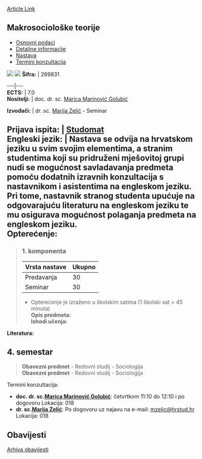 [Article Link](https://www.fhs.hr/predmet/makteo)

## Makrosociološke teorije
  * [Osnovni podaci](https://www.fhs.hr/predmet/makteo#v1id-523779_76138_1_0 "Osnovni podaci")
  * [Detaljne informacije](https://www.fhs.hr/predmet/makteo#v1id-523779_76138_1_1 "Detaljne informacije")
  * [Nastava](https://www.fhs.hr/predmet/makteo#v1id-523779_76138_1_2 "Nastava")
  * [Termini konzultacija](https://www.fhs.hr/predmet/makteo#v1id-523779_76138_1_3 "Termini konzultacija")


[![](https://www.fhs.hr/img/flags/gif/hr.gif)](https://www.fhs.hr/predmet/makteo) [![](https://www.fhs.hr/img/flags/gif/gb.gif)](https://www.fhs.hr/en/course/macthe)
**Šifra:** |  269831  
  
---|---  
**ECTS:** |  7.0   
**Nositelji:** |  doc. dr. sc. [Marica Marinović Golubić](https://www.fhs.hr/djelatnik/marica.marinovic_golubic)   
  
**Izvođači:** |  dr. sc. [Marija Zelić](https://www.fhs.hr/djelatnik/marija.zelic) - Seminar  
  
**Prijava ispita:** |  [Studomat](http://www.isvu.hr/studomat)  
**Engleski jezik:** |  Nastava se odvija na hrvatskom jeziku u svim svojim elementima, a stranim studentima koji su pridruženi mješovitoj grupi nudi se mogućnost savladavanja predmeta pomoću dodatnih izravnih konzultacija s nastavnikom i asistentima na engleskom jeziku. Pri tome, nastavnik stranog studenta upućuje na odgovarajuću literaturu na engleskom jeziku te mu osigurava mogućnost polaganja predmeta na engleskom jeziku.   
**Opterećenje:**  
---  
> ### 1. komponenta
> | Vrsta nastave | Ukupno  
> ---|---  
> Predavanja | 30  
> Seminar | 30  
> * Opterećenje je izraženo u školskim satima (1 školski sat = 45 minuta)   
**Opis predmeta:**  
> **Ishodi učenja:**  

  
**Literatura:**  

  
**4. semestar**  
---  
> **Obavezni predmet** - Redovni studij - Sociologija  
>  **Obavezni predmet** - Redovni studij - Sociologija  
>   
Termini konzultacija: 
  * **doc. dr. sc.[Marica Marinović Golubić](https://www.fhs.hr/djelatnik/marica.marinovic_golubic)**: 
četvrtkom 11:10 do 12:10 i po dogovoru
Lokacija: 018 
  * **dr. sc.[Marija Zelić](https://www.fhs.hr/djelatnik/marija.zelic)**: 
Po dogovoru uz najavu na e-mail: mzelic@hrstud.hr
Lokacija: 018 


## Obavijesti
[Arhiva obavijesti](https://www.fhs.hr/predmet/makteo?@=21ne6#news_124086 "Arhiva obavijesti")

